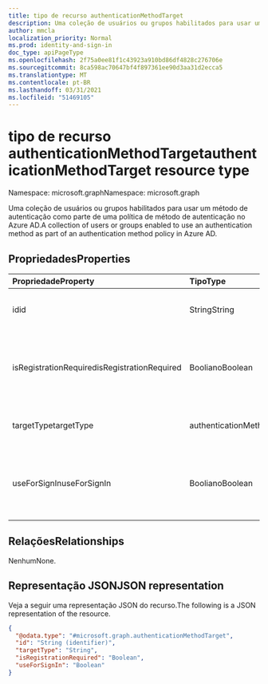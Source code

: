 ```yaml
---
title: tipo de recurso authenticationMethodTarget
description: Uma coleção de usuários ou grupos habilitados para usar um método de autenticação como parte de uma política de método de autenticação.
author: mmcla
localization_priority: Normal
ms.prod: identity-and-sign-in
doc_type: apiPageType
ms.openlocfilehash: 2f75a0ee81f1c43923a910bd86df4828c276706e
ms.sourcegitcommit: 8ca598ac70647bf4f897361ee90d3aa31d2ecca5
ms.translationtype: MT
ms.contentlocale: pt-BR
ms.lasthandoff: 03/31/2021
ms.locfileid: "51469105"
---
```

# <a name="authenticationmethodtarget-resource-type"></a><span data-ttu-id="488f7-103">tipo de recurso authenticationMethodTarget</span><span class="sxs-lookup"><span data-stu-id="488f7-103">authenticationMethodTarget resource type</span></span>

<span data-ttu-id="488f7-104">Namespace: microsoft.graph</span><span class="sxs-lookup"><span data-stu-id="488f7-104">Namespace: microsoft.graph</span></span>

<span data-ttu-id="488f7-105">Uma coleção de usuários ou grupos habilitados para usar um método de autenticação como parte de uma política de método de autenticação no Azure AD.</span><span class="sxs-lookup"><span data-stu-id="488f7-105">A collection of users or groups enabled to use an authentication method as part of an authentication method policy in Azure AD.</span></span>


## <a name="properties"></a><span data-ttu-id="488f7-106">Propriedades</span><span class="sxs-lookup"><span data-stu-id="488f7-106">Properties</span></span>
|<span data-ttu-id="488f7-107">Propriedade</span><span class="sxs-lookup"><span data-stu-id="488f7-107">Property</span></span>|<span data-ttu-id="488f7-108">Tipo</span><span class="sxs-lookup"><span data-stu-id="488f7-108">Type</span></span>|<span data-ttu-id="488f7-109">Descrição</span><span class="sxs-lookup"><span data-stu-id="488f7-109">Description</span></span>|
|:---|:---|:---|
|<span data-ttu-id="488f7-110">id</span><span class="sxs-lookup"><span data-stu-id="488f7-110">id</span></span>|<span data-ttu-id="488f7-111">String</span><span class="sxs-lookup"><span data-stu-id="488f7-111">String</span></span>|<span data-ttu-id="488f7-112">ID do objeto de um usuário ou grupo do Azure AD.</span><span class="sxs-lookup"><span data-stu-id="488f7-112">Object Id of an Azure AD user or group.</span></span>|
|<span data-ttu-id="488f7-113">isRegistrationRequired</span><span class="sxs-lookup"><span data-stu-id="488f7-113">isRegistrationRequired</span></span>|<span data-ttu-id="488f7-114">Booliano</span><span class="sxs-lookup"><span data-stu-id="488f7-114">Boolean</span></span>|<span data-ttu-id="488f7-115">Determina se o usuário é imposto a registrar o método de autenticação.</span><span class="sxs-lookup"><span data-stu-id="488f7-115">Determines if the user is enforced to register the authentication method.</span></span>|
|<span data-ttu-id="488f7-116">targetType</span><span class="sxs-lookup"><span data-stu-id="488f7-116">targetType</span></span>|<span data-ttu-id="488f7-117">authenticationMethodTargetType</span><span class="sxs-lookup"><span data-stu-id="488f7-117">authenticationMethodTargetType</span></span>|<span data-ttu-id="488f7-118">Os valores possíveis são: `user` e `group`.</span><span class="sxs-lookup"><span data-stu-id="488f7-118">Possible values are: `user`, `group`.</span></span>|
|<span data-ttu-id="488f7-119">useForSignIn</span><span class="sxs-lookup"><span data-stu-id="488f7-119">useForSignIn</span></span>|<span data-ttu-id="488f7-120">Booliano</span><span class="sxs-lookup"><span data-stu-id="488f7-120">Boolean</span></span>|<span data-ttu-id="488f7-121">Determina se o método de autenticação pode ser usado para entrar no Azure AD.</span><span class="sxs-lookup"><span data-stu-id="488f7-121">Determines if the authentication method can be used to sign in to Azure AD.</span></span>|

## <a name="relationships"></a><span data-ttu-id="488f7-122">Relações</span><span class="sxs-lookup"><span data-stu-id="488f7-122">Relationships</span></span>
<span data-ttu-id="488f7-123">Nenhum</span><span class="sxs-lookup"><span data-stu-id="488f7-123">None.</span></span>

## <a name="json-representation"></a><span data-ttu-id="488f7-124">Representação JSON</span><span class="sxs-lookup"><span data-stu-id="488f7-124">JSON representation</span></span>
<span data-ttu-id="488f7-125">Veja a seguir uma representação JSON do recurso.</span><span class="sxs-lookup"><span data-stu-id="488f7-125">The following is a JSON representation of the resource.</span></span>
<!-- {
  "blockType": "resource",
  "keyProperty": "id",
  "@odata.type": "microsoft.graph.authenticationMethodTarget",
  "baseType": "microsoft.graph.entity",
  "openType": false
}
-->
``` json
{
  "@odata.type": "#microsoft.graph.authenticationMethodTarget",
  "id": "String (identifier)",
  "targetType": "String",
  "isRegistrationRequired": "Boolean",
  "useForSignIn": "Boolean"
}
```
